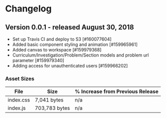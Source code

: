# Changelog

## Version 0.0.1 - released August 30, 2018

- Set up Travis CI and deploy to S3 [#160077604]
- Added basic component styling and animation [#159965961]
- Added canvas to workspace [#159979368]
- Curriculum/Investigation/Problem/Section models and problem url parameter [#159979340]
- Adding access for unauthenticated users [#159966202]

### Asset Sizes

| File | Size | % Increase from Previous Release |
|---|---|---|
| index.css | 7,041 bytes | n/a |
| index.js | 703,783 bytes | n/a |

